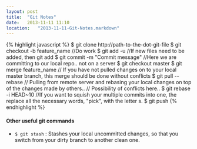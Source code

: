 ```yaml
---
layout: post
title:  "Git Notes"
date:   2013-11-11 11:10
location:   "2013-11-11-Git-Notes.markdown" 
---
```

{% highlight javascript %}
$ git clone http://path-to-the-dot-git-file
$ git checkout -b feature_name
//Do work
$ git add -u
//If new files need to be added, then git add <fileName>
$ git commit -m "Commit message"
//Here we are committing to our local repo.. not on a server
$ git checkout master
$ git merge feature_name
// If you have not pulled changes on to your local master branch, this merge should be done without conflicts
$ git pull --rebase
// Pulling from remote server and rebasing your local changes on top of the changes made by others.. 
// Possibility of conflicts here..
$ git rebase -i HEAD~10
//If you want to squish your multiple commits into one, the replace all the necessary words, "pick", with the letter s.
$ git push
{% endhighlight %}

#### Other useful git commands
* `$ git stash` : Stashes your local uncommitted changes, so that you switch from your dirty branch to another clean one.
